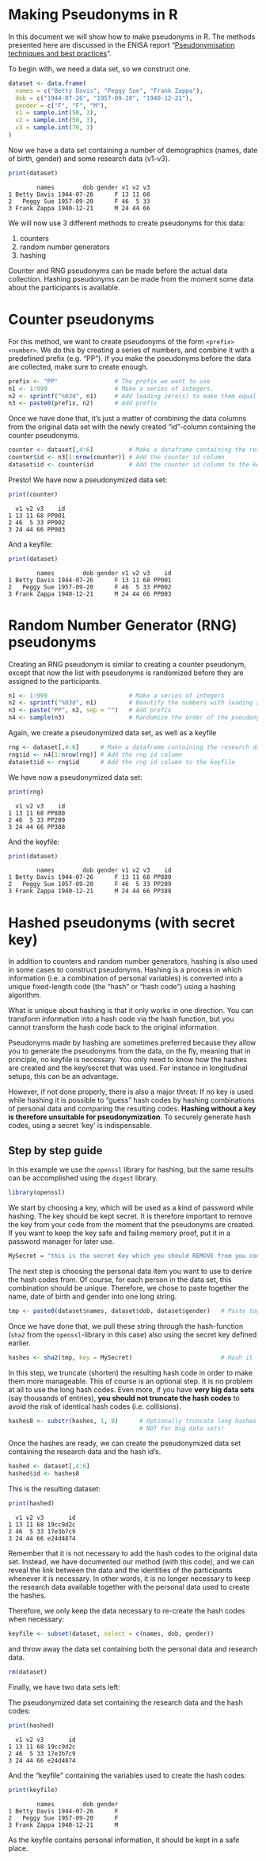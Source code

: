 Making Pseudonyms in R
================

In this document we will show how to make pseudonyms in R. The methods
presented here are discussed in the ENISA report “[Pseudonymisation
techniques and best
practices](https://www.enisa.europa.eu/publications/pseudonymisation-techniques-and-best-practices)”.

To begin with, we need a data set, so we construct one.

``` r
dataset <- data.frame(
  names = c("Betty Davis", "Peggy Sue", "Frank Zappa"),
  dob = c("1944-07-26", "1957-09-20", "1940-12-21"),
  gender = c("F", "F", "M"),
  v1 = sample.int(50, 3),
  v2 = sample.int(50, 3),
  v3 = sample.int(70, 3)
) 
```

Now we have a data set containing a number of demographics (names, date
of birth, gender) and some research data (v1-v3).

``` r
print(dataset)
```

            names        dob gender v1 v2 v3
    1 Betty Davis 1944-07-26      F 13 11 68
    2   Peggy Sue 1957-09-20      F 46  5 33
    3 Frank Zappa 1940-12-21      M 24 44 66

We will now use 3 different methods to create pseudonyms for this data:

1.  counters
2.  random number generators
3.  hashing

Counter and RNG pseudonyms can be made before the actual data
collection. Hashing pseudonyms can be made from the moment some data
about the participants is available.

# Counter pseudonyms

For this method, we want to create pseudonyms of the form
`<prefix><number>`. We do this by creating a series of numbers, and
combine it with a predefined prefix (e.g. “PP”). If you make the
pseudonyms before the data are collected, make sure to create enough.

``` r
prefix <- "PP"                # The prefix we want to use 
n1 <- 1:999                   # Make a series of integers. 
n2 <- sprintf("%03d", n1)     # Add leading zero(s) to make them equal length
n3 <- paste0(prefix, n2)      # Add prefix
```

Once we have done that, it’s just a matter of combining the data columns
from the original data set with the newly created “id”-column containing
the counter pseudonyms.

``` r
counter <- dataset[,4:6]          # Make a dataframe containing the research data
counter$id <- n3[1:nrow(counter)] # Add the counter id column
dataset$id <- counter$id          # Add the counter id column to the keyfile
```

Presto! We have now a pseudonymized data set:

``` r
print(counter)
```

      v1 v2 v3    id
    1 13 11 68 PP001
    2 46  5 33 PP002
    3 24 44 66 PP003

And a keyfile:

``` r
print(dataset)
```

            names        dob gender v1 v2 v3    id
    1 Betty Davis 1944-07-26      F 13 11 68 PP001
    2   Peggy Sue 1957-09-20      F 46  5 33 PP002
    3 Frank Zappa 1940-12-21      M 24 44 66 PP003

# Random Number Generator (RNG) pseudonyms

Creating an RNG pseudonym is similar to creating a counter pseudonym,
except that now the list with pseudonyms is randomized before they are
assigned to the participants.

``` r
n1 <- 1:999                       # Make a series of integers
n2 <- sprintf("%03d", n1)         # Beautify the numbers with leading zero
n3 <- paste("PP", n2, sep = "")   # Add prefix
n4 <- sample(n3)                  # Randomize the order of the pseudonyms
```

Again, we create a pseudonymized data set, as well as a keyfile

``` r
rng <- dataset[,4:6]      # Make a dataframe containing the research data
rng$id <- n4[1:nrow(rng)] # Add the rng id column
dataset$id <- rng$id      # Add the rng id column to the keyfile
```

We have now a pseudonymized data set:

``` r
print(rng)
```

      v1 v2 v3    id
    1 13 11 68 PP880
    2 46  5 33 PP209
    3 24 44 66 PP388

And the keyfile:

``` r
print(dataset)
```

            names        dob gender v1 v2 v3    id
    1 Betty Davis 1944-07-26      F 13 11 68 PP880
    2   Peggy Sue 1957-09-20      F 46  5 33 PP209
    3 Frank Zappa 1940-12-21      M 24 44 66 PP388

# Hashed pseudonyms (with secret key)

In addition to counters and random number generators, hashing is also
used in some cases to construct pseudonyms. Hashing is a process in
which information (i.e. a combination of personal variables) is
converted into a unique fixed-length code (the “hash” or “hash code”)
using a hashing algorithm.

What is unique about hashing is that it only works in one direction. You
can transform information into a hash code via the hash function, but
you cannot transform the hash code back to the original information.

Pseudonyms made by hashing are sometimes preferred because they allow
you to generate the pseudonyms from the data, on the fly, meaning that
in principle, no keyfile is necessary. You only need to know how the
hashes are created and the key/secret that was used. For instance in
longitudinal setups, this can be an advantage.

However, if not done properly, there is also a major threat: If no key
is used while hashing it is possible to “guess” hash codes by hashing
combinations of personal data and comparing the resulting codes.
**Hashing without a key is therefore unsuitable for pseudonymization**.
To securely generate hash codes, using a secret ‘key’ is indispensable.

## Step by step guide

In this example we use the `openssl` library for hashing, but the same
results can be accomplished using the `digest` library.

``` r
library(openssl)
```

We start by choosing a key, which will be used as a kind of password
while hashing. The key should be kept secret. It is therefore important
to remove the key from your code from the moment that the pseudonyms are
created. If you want to keep the key safe and failing memory proof, put
it in a password manager for later use.

``` r
MySecret = "this is the secret Key which you should REMOVE from you code"
```

The next step is choosing the personal data item you want to use to
derive the hash codes from. Of course, for each person in the data set,
this combination should be unique. Therefore, we chose to paste together
the name, date of birth and gender into one long string.

``` r
tmp <- paste0(dataset$names, dataset$dob, dataset$gender)   # Paste together personal data, create a unique string
```

Once we have done that, we pull these string through the hash-function
(`sha2` from the `openssl`-library in this case) also using the secret
key defined earlier.

``` r
hashes <- sha2(tmp, key = MySecret)                         # Hash it
```

In this step, we truncate (shorten) the resulting hash code in order to
make them more manageable. This of course is an optional step. It is no
problem at all to use the long hash codes. Even more, if you have **very
big data sets** (say thousands of entries), **you should not truncate
the hash codes** to avoid the risk of identical hash codes
(i.e. collisions).

``` r
hashes8 <- substr(hashes, 1, 8)      # Optionally truncate long hashes to something more workable. 
                                     # NOT for big data sets! 
```

Once the hashes are ready, we can create the pseudonymized data set
containing the research data and the hash id’s.

``` r
hashed <- dataset[,4:6]
hashed$id <- hashes8
```

This is the resulting dataset:

``` r
print(hashed)
```

      v1 v2 v3       id
    1 13 11 68 19cc9d2c
    2 46  5 33 17e3b7c9
    3 24 44 66 e24d4874

Remember that it is not necessary to add the hash codes to the original
data set. Instead, we have documented our method (with this code), and
we can reveal the link between the data and the identities of the
participants whenever it is necessary. In other words, it is no longer
necessary to keep the research data available together with the personal
data used to create the hashes.

Therefore, we only keep the data necessary to re-create the hash codes
when necessary:

``` r
keyfile <- subset(dataset, select = c(names, dob, gender))
```

and throw away the data set containing both the personal data and
research data.

``` r
rm(dataset)
```

Finally, we have two data sets left:

The pseudonymized data set containing the research data and the hash
codes:

``` r
print(hashed)
```

      v1 v2 v3       id
    1 13 11 68 19cc9d2c
    2 46  5 33 17e3b7c9
    3 24 44 66 e24d4874

And the “keyfile” containing the variables used to create the hash
codes:

``` r
print(keyfile)
```

            names        dob gender
    1 Betty Davis 1944-07-26      F
    2   Peggy Sue 1957-09-20      F
    3 Frank Zappa 1940-12-21      M

As the keyfile contains personal information, it should be kept in a
safe place.
